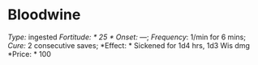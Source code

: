 ﻿---
name: Bloodwine
type: ingested
fortitude: 25
onset: —
frequency: 1/min for 6 mins
effect:
  "Sickened for 1d4 hrs, 1d3 Wis dmg"
cure: 2 consecutive saves
price: 100
---

# Bloodwine
 *Type:* ingested
*Fortitude: * 25 * Onset:* —;  *Frequency*: 1/min for 6 mins;  *Cure:* 2 consecutive saves; 
*Effect: * Sickened for 1d4 hrs, 1d3 Wis dmg
*Price: * 100